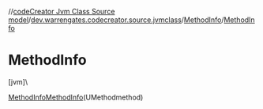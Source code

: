 //[codeCreator Jvm Class Source model](../../../index.md)/[dev.warrengates.codecreator.source.jvmclass](../index.md)/[MethodInfo](index.md)/[MethodInfo](-method-info.md)

# MethodInfo

[jvm]\

[MethodInfo](index.md)[MethodInfo](-method-info.md)(UMethodmethod)
